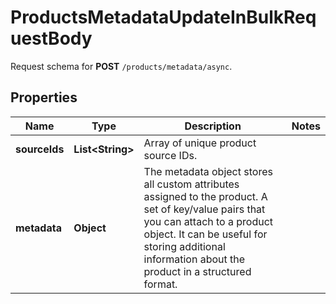 

# ProductsMetadataUpdateInBulkRequestBody

Request schema for **POST** `/products/metadata/async`.

## Properties

| Name | Type | Description | Notes |
|------------ | ------------- | ------------- | -------------|
|**sourceIds** | **List&lt;String&gt;** | Array of unique product source IDs. |  |
|**metadata** | **Object** | The metadata object stores all custom attributes assigned to the product. A set of key/value pairs that you can attach to a product object. It can be useful for storing additional information about the product in a structured format. |  |



